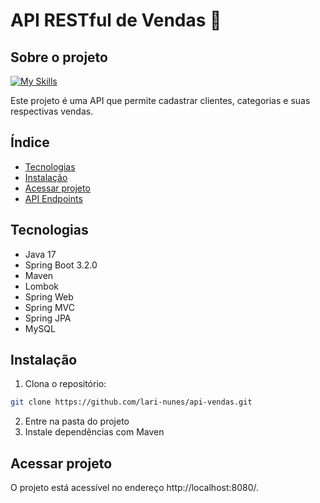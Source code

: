 # API RESTful de Vendas 🛒 
## Sobre o projeto
[![My Skills](https://skillicons.dev/icons?i=java,spring,mysql)](https://skillicons.dev)

Este projeto é uma API que permite cadastrar clientes, categorias e suas respectivas vendas.

## Índice
- [Tecnologias](#tecnologias)
- [Instalação](#instalação)
- [Acessar projeto](#acessar-projeto)
- [API Endpoints](#api-endpoints)

## Tecnologias 
- Java 17
- Spring Boot 3.2.0
- Maven
- Lombok
- Spring Web
- Spring MVC
- Spring JPA
- MySQL

## Instalação

1. Clona o repositório:

```bash
git clone https://github.com/lari-nunes/api-vendas.git
```
2. Entre na pasta do projeto
3. Instale dependências com Maven

## Acessar projeto
O projeto está acessível no endereço http://localhost:8080/.
